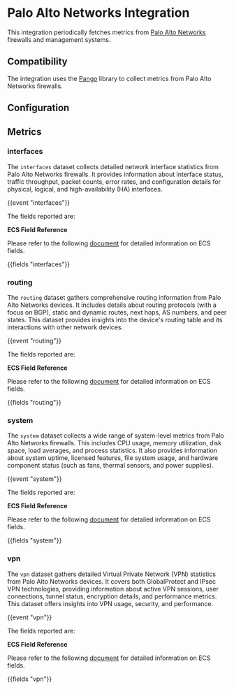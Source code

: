 # Palo Alto Networks Integration

This integration periodically fetches metrics from [Palo Alto Networks](https://www.paloaltonetworks.com/) firewalls and management systems.

## Compatibility

The integration uses the [Pango](https://github.com/PaloAltoNetworks/pango) library to collect metrics from Palo Alto Networks firewalls.

## Configuration

## Metrics

### interfaces

The `interfaces` dataset collects detailed network interface statistics from Palo Alto Networks firewalls. It provides information about interface status, traffic throughput, packet counts, error rates, and configuration details for physical, logical, and high-availability (HA) interfaces.

{{event "interfaces"}}

The fields reported are:

**ECS Field Reference**

Please refer to the following [document](https://www.elastic.co/guide/en/ecs/current/ecs-field-reference.html) for detailed information on ECS fields.

{{fields "interfaces"}}

### routing

The `routing` dataset gathers comprehensive routing information from Palo Alto Networks devices. It includes details about routing protocols (with a focus on BGP), static and dynamic routes, next hops, AS numbers, and peer states. This dataset provides insights into the device's routing table and its interactions with other network devices.

{{event "routing"}}

The fields reported are:

**ECS Field Reference**

Please refer to the following [document](https://www.elastic.co/guide/en/ecs/current/ecs-field-reference.html) for detailed information on ECS fields.

{{fields "routing"}}

### system

The `system` dataset collects a wide range of system-level metrics from Palo Alto Networks firewalls. This includes CPU usage, memory utilization, disk space, load averages, and process statistics. It also provides information about system uptime, licensed features, file system usage, and hardware component status (such as fans, thermal sensors, and power supplies).

{{event "system"}}

The fields reported are:

**ECS Field Reference**

Please refer to the following [document](https://www.elastic.co/guide/en/ecs/current/ecs-field-reference.html) for detailed information on ECS fields.

{{fields "system"}}

### vpn

The `vpn` dataset gathers detailed Virtual Private Network (VPN) statistics from Palo Alto Networks devices. It covers both GlobalProtect and IPsec VPN technologies, providing information about active VPN sessions, user connections, tunnel status, encryption details, and performance metrics. This dataset offers insights into VPN usage, security, and performance.

{{event "vpn"}}

The fields reported are:

**ECS Field Reference**

Please refer to the following [document](https://www.elastic.co/guide/en/ecs/current/ecs-field-reference.html) for detailed information on ECS fields.

{{fields "vpn"}}